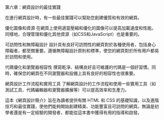 第六章：網頁設計的最佳實踐

在進行網頁設計時，有一些最佳實踐可以幫助您創建優質和有效的網頁。

優化圖像和資源
在網頁上使用適當壓縮和優化的圖像可以提高加載速度和性能。同樣地，合理管理和優化其他資源（如CSS和JavaScript）也是重要的。

可訪問性和無障礙設計
設計具有良好可訪問性的網頁對於各種使用者，包括身心障礙者，都至關重要。遵循無障礙設計原則和標準，使您的網頁對於所有用戶都易於訪問和使用。

代碼優化和瀏覽器相容性
撰寫乾淨、結構良好且可維護的代碼是一個好習慣。同時，確保您的網頁在不同瀏覽器和設備上具有良好的相容性也很重要。

網頁設計工作流程和實用工具
了解網頁設計的工作流程和使用一些實用工具（如測試工具、代碼編輯器和瀏覽器擴展等）可以提高效率和生產力。

這本《網頁設計簡介》旨在為讀者提供有關 HTML 和 CSS 的基礎知識，以及進階技巧和最佳實踐，使他們能夠開始創建精美、功能豐富且可訪問的網頁。無論是初學者還是有一定經驗的開發者，都能從這本書中獲得有用的指導和啟發。